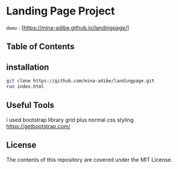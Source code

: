 # Landing Page Project

`demo` : [https://mina-adibe.github.io/landingpage/]

## Table of Contents

## installation

```sh
git clone https://github.com/mina-adibe/landingpage.git
run index.html
```

## Useful Tools

i used bootstrap library grid plus normal css styling
https://getbootstrap.com/

## License

The contents of this repository are covered under the MIT License.
